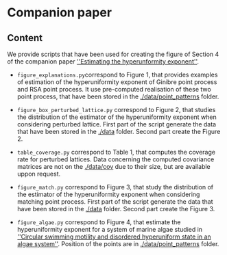 
# Companion paper

## Content

We provide scripts that have been used for creating the figure of Section 4 of the companion paper [''Estimating the hyperunformity exponent''](https://arxiv.org).

- ``figure_explanations.py``correspond to Figure 1, that provides examples of estimation of the hyperuniformity exponent of Ginibre point process and RSA point process. It use pre-computed realisation of these two point process, that have been stored in the [./data/point_patterns](./data/point_patterns) folder.

-   ``figure_box_perturbed_lattice.py`` correspond to Figure 2, that studies the distribution of the estimator of the hyperuniformity exponent when considering perturbed lattice. First part of the script generate the data that have been stored in the [./data](./data) folder. Second part create the Figure 2.

-   ``table_coverage.py`` correspond to Table 1, that computes the coverage rate for perturbed lattices. Data concerning the computed covariance matrices are not on the [./data/cov](./data/cov) due to their size, but  are available uppon request. 

  - ``figure_match.py`` correspond to Figure 3, that study the distribution of the estimator of the hyperuniformity exponent when considering matching point process. First part of the script generate the data that have been stored in the [./data](./data) folder. Second part create the Figure 3. 

- ``figure_algae.py`` correspond to Figure 4, that estimate the hyperuniformity exponent for a system of marine algae studied in [''Circular swimming motility and disordered hyperuniform state in an algae system''](https://www.pnas.org/doi/full/10.1073/pnas.2100493118). Position of the points are in [./data/point_patterns](./data/point_patterns) folder.

